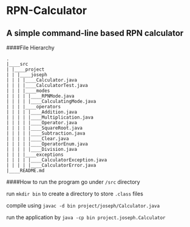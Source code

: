 RPN-Calculator
===============
A simple command-line based RPN calculator
---------------

####File Hierarchy
```
.
|____src
| |____project
| | |____joseph
| | | |____Calculator.java
| | | |____CalculatorTest.java
| | | |____modes
| | | | |____RPNMode.java
| | | | |____CalculatingMode.java
| | | |____operators
| | | | |____Addition.java
| | | | |____Multiplication.java
| | | | |____Operator.java
| | | | |____SquareRoot.java
| | | | |____Subtraction.java
| | | | |____Clear.java
| | | | |____OperatorEnum.java
| | | | |____Division.java
| | | |____exceptions
| | | | |____CalculatorException.java
| | | | |____CalculatorError.java
|____README.md
```

####How to run the program
go under `/src` directory

run `mkdir bin` to create a directory to store `.class` files

compile using `javac -d bin project/joseph/Calculator.java`

run the application by `java -cp bin project.joseph.Calculator`

